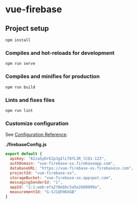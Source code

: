 # vue-firebase

## Project setup
```
npm install
```

### Compiles and hot-reloads for development
```
npm run serve
```

### Compiles and minifies for production
```
npm run build
```

### Lints and fixes files
```
npm run lint
```

### Customize configuration
See [Configuration Reference](https://cli.vuejs.org/config/).


**./firebaseConfig.js**
```javascript
export default {
  apiKey: "AIzaSyDrE2pJgIlLT8fL3R_lCQ1-123",
  authDomain: "vue-firebase-xx.firebaseapp.com",
  databaseURL: "https://vue-firebase-xx.firebaseio.com",
  projectId: "vue-firebase-xx",
  storageBucket: "vue-firebase-xx.appspot.com",
  messagingSenderId: "1",
  appId: "1:1:web:efa278ebbc5a5e2688099a",
  measurementId: "G-SJ1QFH6XGB"
}
```
